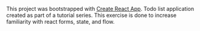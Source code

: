 This project was bootstrapped with [Create React App](https://github.com/facebook/create-react-app).
Todo list application created as part of a tutorial series. This exercise is done to increase familiarity with react forms, state, and flow.
